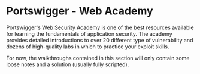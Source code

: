 # Portswigger - Web Academy

Portswigger's [Web Security Academy](https://portswigger.net/web-security) is one of the best resources available for learning the fundamentals of application security. The academy provides detailed introductions to over 20 different type of vulnerability and dozens of high-quality labs in which to practice your exploit skills.

For now, the walkthroughs contained in this section will only contain some loose notes and a  solution (usually fully scripted).
